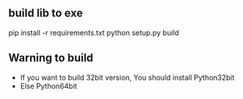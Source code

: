 ## build lib to exe
pip install -r requirements.txt
python setup.py build

## Warning to build
 - If you want to build 32bit version, You should install Python32bit
 - Else Python64bit 